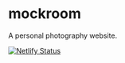 # mockroom
A personal photography website.

[![Netlify Status](https://api.netlify.com/api/v1/badges/596d337e-7334-4815-8121-f45412aac982/deploy-status)](https://app.netlify.com/sites/mockroom/deploys)
